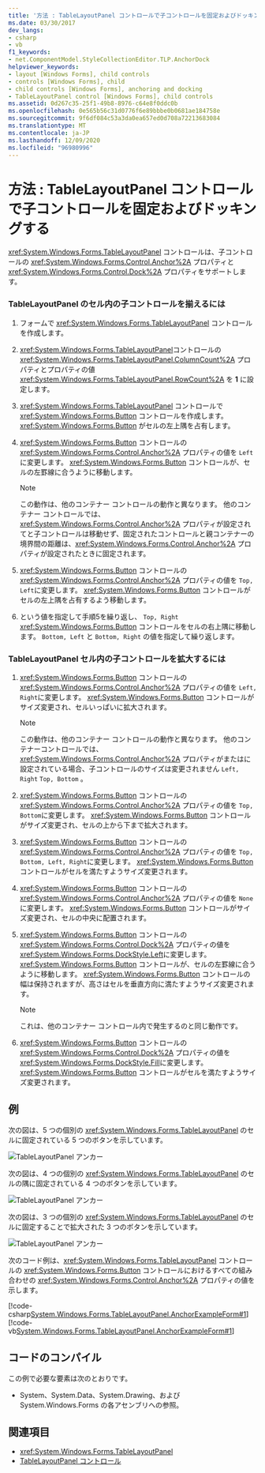 ```yaml
---
title: '方法 : TableLayoutPanel コントロールで子コントロールを固定およびドッキングする'
ms.date: 03/30/2017
dev_langs:
- csharp
- vb
f1_keywords:
- net.ComponentModel.StyleCollectionEditor.TLP.AnchorDock
helpviewer_keywords:
- layout [Windows Forms], child controls
- controls [Windows Forms], child
- child controls [Windows Forms], anchoring and docking
- TableLayoutPanel control [Windows Forms], child controls
ms.assetid: 0d267c35-25f1-49b8-8976-c64e8f0ddc0b
ms.openlocfilehash: 0e565b56c31d0776f6e89bbbe0b0681ae184758e
ms.sourcegitcommit: 9f6df084c53a3da0ea657ed0d708a72213683084
ms.translationtype: MT
ms.contentlocale: ja-JP
ms.lasthandoff: 12/09/2020
ms.locfileid: "96980996"
---
```

# <a name="how-to-anchor-and-dock-child-controls-in-a-tablelayoutpanel-control"></a>方法 : TableLayoutPanel コントロールで子コントロールを固定およびドッキングする
<xref:System.Windows.Forms.TableLayoutPanel> コントロールは、子コントロールの <xref:System.Windows.Forms.Control.Anchor%2A> プロパティと <xref:System.Windows.Forms.Control.Dock%2A> プロパティをサポートします。  
  
### <a name="to-align-a-child-control-in-a-tablelayoutpanel-cell"></a>TableLayoutPanel のセル内の子コントロールを揃えるには  
  
1. フォームで <xref:System.Windows.Forms.TableLayoutPanel> コントロールを作成します。  
  
2. <xref:System.Windows.Forms.TableLayoutPanel>コントロールの <xref:System.Windows.Forms.TableLayoutPanel.ColumnCount%2A> プロパティとプロパティの値 <xref:System.Windows.Forms.TableLayoutPanel.RowCount%2A> を **1** に設定します。  
  
3. <xref:System.Windows.Forms.TableLayoutPanel> コントロールで <xref:System.Windows.Forms.Button> コントロールを作成します。 <xref:System.Windows.Forms.Button> がセルの左上隅を占有します。  
  
4. <xref:System.Windows.Forms.Button> コントロールの <xref:System.Windows.Forms.Control.Anchor%2A> プロパティの値を `Left`に変更します。 <xref:System.Windows.Forms.Button> コントロールが、セルの左罫線に合うように移動します。  
  
    > [!NOTE]
    > この動作は、他のコンテナー コントロールの動作と異なります。 他のコンテナー コントロールでは、<xref:System.Windows.Forms.Control.Anchor%2A> プロパティが設定されてと子コントロールは移動せず、固定されたコントロールと親コンテナーの境界間の距離は、<xref:System.Windows.Forms.Control.Anchor%2A> プロパティが設定されたときに固定されます。  
  
5. <xref:System.Windows.Forms.Button> コントロールの <xref:System.Windows.Forms.Control.Anchor%2A> プロパティの値を `Top, Left`に変更します。 <xref:System.Windows.Forms.Button> コントロールがセルの左上隅を占有するよう移動します。  
  
6. という値を指定して手順5を繰り返し、 `Top, Right` <xref:System.Windows.Forms.Button> コントロールをセルの右上隅に移動します。 `Bottom, Left` と `Bottom, Right` の値を指定して繰り返します。  
  
### <a name="to-stretch-a-child-control-in-a-tablelayoutpanel-cell"></a>TableLayoutPanel セル内の子コントロールを拡大するには  
  
1. <xref:System.Windows.Forms.Button> コントロールの <xref:System.Windows.Forms.Control.Anchor%2A> プロパティの値を `Left, Right`に変更します。 <xref:System.Windows.Forms.Button> コントロールがサイズ変更され、セルいっぱいに拡大されます。  
  
    > [!NOTE]
    > この動作は、他のコンテナー コントロールの動作と異なります。 他のコンテナーコントロールでは、 <xref:System.Windows.Forms.Control.Anchor%2A> プロパティがまたはに設定されている場合、子コントロールのサイズは変更されません `Left, Right` `Top, Bottom` 。  
  
2. <xref:System.Windows.Forms.Button> コントロールの <xref:System.Windows.Forms.Control.Anchor%2A> プロパティの値を `Top, Bottom`に変更します。 <xref:System.Windows.Forms.Button> コントロールがサイズ変更され、セルの上から下まで拡大されます。  
  
3. <xref:System.Windows.Forms.Button> コントロールの <xref:System.Windows.Forms.Control.Anchor%2A> プロパティの値を `Top, Bottom, Left, Right`に変更します。 <xref:System.Windows.Forms.Button> コントロールがセルを満たすようサイズ変更されます。  
  
4. <xref:System.Windows.Forms.Button> コントロールの <xref:System.Windows.Forms.Control.Anchor%2A> プロパティの値を `None`に変更します。 <xref:System.Windows.Forms.Button> コントロールがサイズ変更され、セルの中央に配置されます。  
  
5. <xref:System.Windows.Forms.Button> コントロールの <xref:System.Windows.Forms.Control.Dock%2A> プロパティの値を <xref:System.Windows.Forms.DockStyle.Left>に変更します。 <xref:System.Windows.Forms.Button> コントロールが、セルの左罫線に合うように移動します。 <xref:System.Windows.Forms.Button> コントロールの幅は保持されますが、高さはセルを垂直方向に満たすようサイズ変更されます。  
  
    > [!NOTE]
    > これは、他のコンテナー コントロール内で発生するのと同じ動作です。  
  
6. <xref:System.Windows.Forms.Button> コントロールの <xref:System.Windows.Forms.Control.Dock%2A> プロパティの値を <xref:System.Windows.Forms.DockStyle.Fill>に変更します。 <xref:System.Windows.Forms.Button> コントロールがセルを満たすようサイズ変更されます。  
  
## <a name="example"></a>例  
 次の図は、5 つの個別の <xref:System.Windows.Forms.TableLayoutPanel> のセルに固定されている 5 つのボタンを示しています。  
  
 ![TableLayoutPanel アンカー](./media/vs-tlpanchor.gif "VS_TLPanchor")  
  
 次の図は、4 つの個別の <xref:System.Windows.Forms.TableLayoutPanel> のセルの隅に固定されている 4 つのボタンを示しています。  
  
 ![TableLayoutPanel アンカー](./media/vs-tlpanchor2.gif "VS_TLPanchor2")  
  
 次の図は、3 つの個別の <xref:System.Windows.Forms.TableLayoutPanel> のセルに固定することで拡大された 3 つのボタンを示しています。  
  
 ![TableLayoutPanel アンカー](./media/vs-tlpanchor3.gif "VS_TLPAnchor3")  
  
 次のコード例は、<xref:System.Windows.Forms.TableLayoutPanel> コントロールの <xref:System.Windows.Forms.Button> コントロールにおけるすべての組み合わせの <xref:System.Windows.Forms.Control.Anchor%2A> プロパティの値を示します。  
  
 [!code-csharp[System.Windows.Forms.TableLayoutPanel.AnchorExampleForm#1](~/samples/snippets/csharp/VS_Snippets_Winforms/System.Windows.Forms.TableLayoutPanel.AnchorExampleForm/CS/TlpAnchorExampleForm.cs#1)]
 [!code-vb[System.Windows.Forms.TableLayoutPanel.AnchorExampleForm#1](~/samples/snippets/visualbasic/VS_Snippets_Winforms/System.Windows.Forms.TableLayoutPanel.AnchorExampleForm/VB/TlpAnchorExampleForm.vb#1)]  
  
## <a name="compiling-the-code"></a>コードのコンパイル  
 この例で必要な要素は次のとおりです。  
  
- System、System.Data、System.Drawing、および System.Windows.Forms の各アセンブリへの参照。  
  
## <a name="see-also"></a>関連項目

- <xref:System.Windows.Forms.TableLayoutPanel>
- [TableLayoutPanel コントロール](tablelayoutpanel-control-windows-forms.md)
